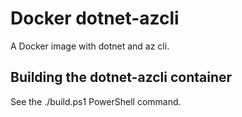 # Docker dotnet-azcli

A Docker image with dotnet and az cli.

## Building the dotnet-azcli container

See the ./build.ps1 PowerShell command.
